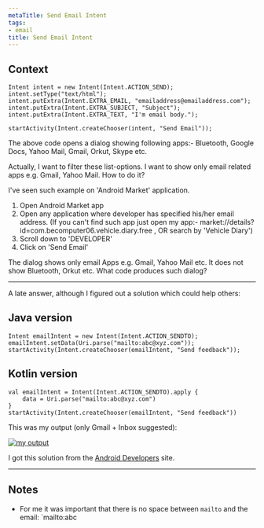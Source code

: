 ```yaml
---
metaTitle: Send Email Intent
tags:
- email
title: Send Email Intent
---
```


## Context


```
Intent intent = new Intent(Intent.ACTION_SEND);
intent.setType("text/html");
intent.putExtra(Intent.EXTRA_EMAIL, "emailaddress@emailaddress.com");
intent.putExtra(Intent.EXTRA_SUBJECT, "Subject");
intent.putExtra(Intent.EXTRA_TEXT, "I'm email body.");

startActivity(Intent.createChooser(intent, "Send Email"));

```

The above code opens a dialog showing following apps:- Bluetooth, Google Docs, Yahoo Mail, Gmail, Orkut, Skype etc.


Actually, I want to filter these list-options. I want to show only email related apps e.g. Gmail, Yahoo Mail. How to do it?


I've seen such example on 'Android Market' application. 


1. Open Android Market app
2. Open any application where developer has specified his/her email address. (If you can't find such app just open my app:- market://details?id=com.becomputer06.vehicle.diary.free , OR search by 'Vehicle Diary')
3. Scroll down to 'DEVELOPER'
4. Click on 'Send Email'


The dialog shows only email Apps e.g. Gmail, Yahoo Mail etc. It does not show Bluetooth, Orkut etc. What code produces such dialog?



---

A late answer, although I figured out a solution which could help others:


Java version
------------



```
Intent emailIntent = new Intent(Intent.ACTION_SENDTO);
emailIntent.setData(Uri.parse("mailto:abc@xyz.com"));
startActivity(Intent.createChooser(emailIntent, "Send feedback"));

```

  

Kotlin version
--------------



```
val emailIntent = Intent(Intent.ACTION_SENDTO).apply { 
    data = Uri.parse("mailto:abc@xyz.com")
}
startActivity(Intent.createChooser(emailIntent, "Send feedback"))

```

  

This was my output (only Gmail + Inbox suggested):


[![my output](https://i.stack.imgur.com/js4Kw.png)](https://i.stack.imgur.com/js4Kw.png)


I got this solution from the [Android Developers](https://developer.android.com/guide/components/intents-common.html#Email) site.



---

## Notes

- For me it was important that there is no space between `mailto` and the email: `mailto:abc
